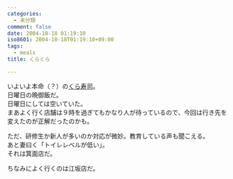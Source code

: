 ```yaml
---
categories:
  - 未分類
comment: false
date: 2004-10-18 01:19:10
iso8601: 2004-10-18T01:19:10+09:00
tags:
  - meals
title: くらくら

---
```


<div class="entry-body">
  <p>いよいよ本命（？）の<a href="http://www.kura-corpo.co.jp">くら寿司</a>。<br />
    日曜日の晩御飯だ。<br />
    日曜日にしては空いていた。<br />
    まあよく行く店舗は９時を過ぎてもかなり人が待っているので、今回は行き先を変えたのが正解だったのかも。</p>

  <p>ただ、研修生か新人が多いのか対応が微妙。教育している声も聞こえる。<br />
    あと妻曰く「トイレレベルが低い」。<br />
    それは箕面店だ。</p>

  <p>ちなみによく行くのは江坂店だ。</p>
</div>
